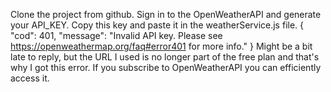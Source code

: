 Clone the project from github.
Sign in to the OpenWeatherAPI and generate your API_KEY.
Copy this key and paste it in the weatherService.js file.
{
    "cod": 401,
    "message": "Invalid API key. Please see https://openweathermap.org/faq#error401 for more info."
} 
Might be a bit late to reply, but the URL I used is no longer part of the free plan and that's why I got this error. If you subscribe to OpenWeatherAPI you can efficiently access it.
